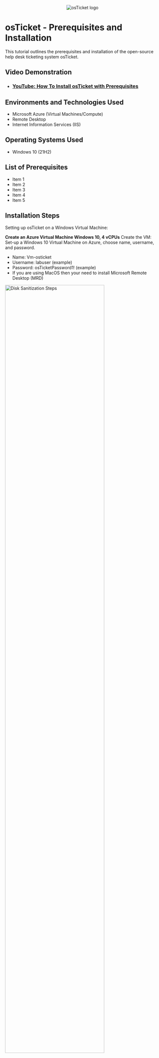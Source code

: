 <p align="center">
<img src="https://i.imgur.com/Clzj7Xs.png" alt="osTicket logo"/>
</p>

<h1>osTicket - Prerequisites and Installation</h1>
This tutorial outlines the prerequisites and installation of the open-source help desk ticketing system osTicket.<br />


<h2>Video Demonstration</h2>

- ### [YouTube: How To Install osTicket with Prerequisites](https://www.youtube.com)

<h2>Environments and Technologies Used</h2>

- Microsoft Azure (Virtual Machines/Compute)
- Remote Desktop
- Internet Information Services (IIS)

<h2>Operating Systems Used </h2>

- Windows 10</b> (21H2)

<h2>List of Prerequisites</h2>

- Item 1
- Item 2
- Item 3
- Item 4
- Item 5

<h2>Installation Steps</h2>
<p>
  Setting up osTicket on a Windows Virtual Machine:

**Create an Azure Virtual Machine Windows 10, 4 vCPUs**
Create the VM: Set-up a Windows 10 Virtual Machine on Azure, choose name, username, and password.
- Name: Vm-osticket
- Username: labuser (example)
- Password: osTicketPassword1! (example)
- If you are using MacOS then your need to install Microsoft Remote Desktop (MRD)
</p>

<p>
<img src="https://i.imgur.com/j9Y1wZd.png" height="80%" width="80%" alt="Disk Sanitization Steps"/>
  
</p>
<p>
<h3>Step 1: Create and Prepare Your Virtual Machine</h3>
  
Install IIS: Open Windows Features and install Internet Information Services (IIS) with CGI and Common HTTP Features, and the IIS Management Console.

Set Up PHP: Create a directory C:\PHP, download PHP 7.3.8, and unzip it into C:\PHP.
</p>
<br />

<p>
<img src="https://i.imgur.com/welO5oY.png" height="80%" width="80%" alt="Disk Sanitization Steps"/>
</p>
<p>
<h3>Step 2: Install and Configure Components</h3>
  
Additional Tools: Download and install PHP Manager for IIS and the URL Rewrite Module.

Install MySQL: Download and install MySQL, using "Password1" as the root password.

Configure IIS for PHP: Open IIS, register PHP, and restart the IIS server.
</p>
<br />

<p>
<img src="https://i.imgur.com/DJmEXEB.png" height="80%" width="80%" alt="Disk Sanitization Steps"/>
</p>
<p>
<h3>Step 3: Set Up osTicket</h3>
  
Install osTicket: Download osTicket, move the "upload" folder to c:\inetpub\wwwroot, and rename it to "osTicket".

Enable PHP Extensions: In IIS, enable the extensions php_imap.dll, php_intl.dll, and php_opcache.dll.

Finalize Setup: Rename the ost-sampleconfig.php file, set permissions, and follow the browser setup to complete the osTicket installation. 

Create a database in HeidiSQL, then finish the setup with MySQL details. 

</p>
<br />


